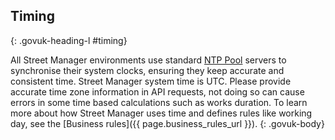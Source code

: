 ## Timing
{: .govuk-heading-l #timing}

All Street Manager environments use standard [NTP Pool](https://www.ntppool.org/en/) servers to synchronise their system clocks, ensuring they keep accurate and consistent time. Street Manager system time is UTC. Please provide accurate time zone information in API requests, not doing so can cause errors in some time based calculations such as works duration. To learn more about how Street Manager uses time and defines rules like working day, see the [Business rules]({{ page.business_rules_url }}).
{: .govuk-body}
